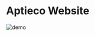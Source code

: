 <div class="center">
<h1>Aptieco Website</h1>
</div>

![demo](https://cdn.discordapp.com/attachments/939525739995332688/943612300345110558/unknown.png)
